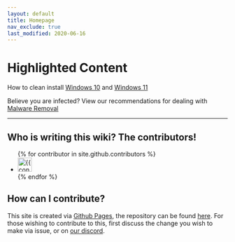 ```yaml
---
layout: default
title: Homepage
nav_exclude: true
last_modified: 2020-06-16
---
```

# Highlighted Content
How to clean install [Windows 10](/docs/how-to/install-10) and [Windows 11](/docs/how-to/install-11)

Believe you are infected? View our recommendations for dealing with [Malware Removal]()

---
## Who is writing this wiki? The contributors!

<ul class="list-style-none">
{% for contributor in site.github.contributors %}
  <li class="d-inline-block mr-1">
     <a href="{{ contributor.html_url }}"><img src="{{ contributor.avatar_url }}" width="32" height="32" alt="{{ contributor.login }}"/></a>
  </li>
{% endfor %}
</ul>

## How can I contribute?
This site is created via [Github Pages](https://pages.github.com/), the repository can be found [here](https://github.com/PipeItToDevNull/rTS_Wiki). For those wishing to contribute to this, first discuss the change you wish to make via issue, or on [our discord](https://discord.com/invite/2EDwzWa). 
